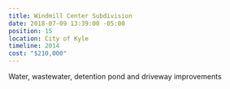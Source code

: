 ```yaml
---
title: Windmill Center Subdivision
date: 2018-07-09 13:39:00 -05:00
position: 15
location: City of Kyle
timeline: 2014
cost: "$210,000"
---
```


Water, wastewater, detention pond and driveway improvements